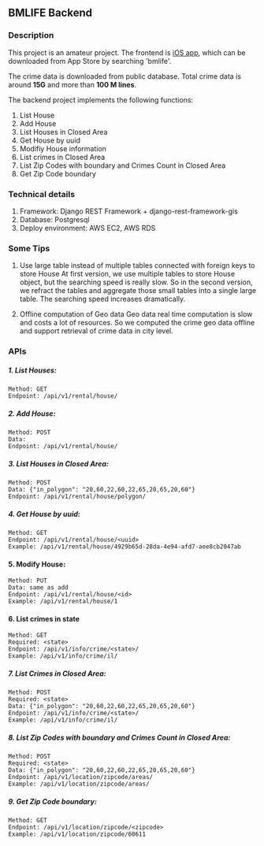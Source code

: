 ## BMLIFE Backend
### Description
This project is an amateur project. The frontend is [iOS app](https://github.com/zijiazhai/BMLF), which can be downloaded from App Store by searching 'bmlife'.

The crime data is downloaded from public database. Total crime data is around <strong>15G</strong> and more than <strong>100 M lines</strong>.

The backend project implements the following functions:
1. List House
2. Add House
3. List Houses in Closed Area
4. Get House by uuid
5. Modifiy House information
6. List crimes in Closed Area
7. List Zip Codes with boundary and Crimes Count in Closed Area
8. Get Zip Code boundary

### Technical details
1. Framework: Django REST Framework + django-rest-framework-gis
2. Database: Postgresql
3. Deploy environment: AWS EC2, AWS RDS

### Some Tips
1. Use large table instead of multiple tables connected with foreign keys to store House
At first version, we use multiple tables to store House object, but the searching speed is really slow. So in the second version, we refract the tables and aggregate those small tables into a single large table.
The searching speed increases dramatically.
 
2. Offline computation of Geo data
Geo data real time computation is slow and costs a lot of resources. So we computed the crime geo data offline and support retrieval of crime data in city level.


### APIs

##### 1. List Houses:
```buildoutcfg
Method: GET
Endpoint: /api/v1/rental/house/
```

##### 2. Add House:
```buildoutcfg
Method: POST
Data: 
Endpoint: /api/v1/rental/house/
```

##### 3. List Houses in Closed Area:
```buildoutcfg
Method: POST
Data: {"in_polygon": "20,60,22,60,22,65,20,65,20,60"}
Endpoint: /api/v1/rental/house/polygon/
```

##### 4. Get House by uuid:
```buildoutcfg
Method: GET
Endpoint: /api/v1/rental/house/<uuid>
Example: /api/v1/rental/house/4929b65d-28da-4e94-afd7-aee8cb2047ab

```

#### 5. Modify House:
```buildoutcfg
Method: PUT
Data: same as add
Endpoint: /api/v1/rental/house/<id>
Example: /api/v1/rental/house/1
```

#### 6. List crimes in state
```buildoutcfg
Method: GET
Required: <state>
Endpoint: /api/v1/info/crime/<state>/
Example: /api/v1/info/crime/il/

```

##### 7. List Crimes in Closed Area:
```buildoutcfg
Method: POST
Required: <state>
Data: {"in_polygon": "20,60,22,60,22,65,20,65,20,60"}
Endpoint: /api/v1/info/crime/<state>/
Example: /api/v1/info/crime/il/

```

##### 8. List Zip Codes with boundary and Crimes Count in Closed Area:
```buildoutcfg
Method: POST
Required: <state>
Data: {"in_polygon": "20,60,22,60,22,65,20,65,20,60"}
Endpoint: /api/v1/location/zipcode/areas/
Example: /api/v1/location/zipcode/areas/

```

##### 9. Get Zip Code boundary:
```buildoutcfg
Method: GET
Endpoint: /api/v1/location/zipcode/<zipcode>
Example: /api/v1/location/zipcode/60611

```
